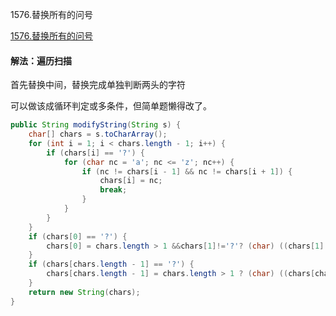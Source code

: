 1576.替换所有的问号

[1576.替换所有的问号
](https://leetcode-cn.com/problems/replace-all-s-to-avoid-consecutive-repeating-characters/)

#### 解法：遍历扫描

首先替换中间，替换完成单独判断两头的字符

可以做该成循环判定或多条件，但简单题懒得改了。



```java
public String modifyString(String s) {
    char[] chars = s.toCharArray();
    for (int i = 1; i < chars.length - 1; i++) {
        if (chars[i] == '?') {
            for (char nc = 'a'; nc <= 'z'; nc++) {
                if (nc != chars[i - 1] && nc != chars[i + 1]) {
                    chars[i] = nc;
                    break;
                }
            }
        }
    }
    if (chars[0] == '?') {
        chars[0] = chars.length > 1 &&chars[1]!='?'? (char) ((chars[1] - 'a' + 1) % 26 + 'a') : 'a';
    }
    if (chars[chars.length - 1] == '?') {
        chars[chars.length - 1] = chars.length > 1 ? (char) ((chars[chars.length - 2] - 'a' + 1) % 26 + 'a') : 'a';
    }
    return new String(chars);
}
```

